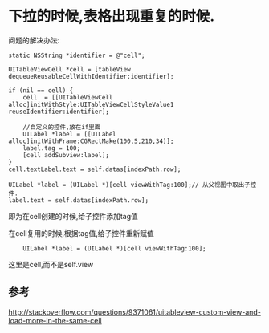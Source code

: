 
 
# 下拉的时候,表格出现重复的时候.

问题的解决办法:

```
static NSString *identifier = @"cell";

UITableViewCell *cell = [tableView dequeueReusableCellWithIdentifier:identifier];

if (nil == cell) {
	cell  = [[UITableViewCell alloc]initWithStyle:UITableViewCellStyleValue1 reuseIdentifier:identifier];

	//自定义的控件,放在if里面
	UILabel *label = [[UILabel alloc]initWithFrame:CGRectMake(100,5,210,34)];
	label.tag = 100;
	[cell addSubview:label];
}
cell.textLabel.text = self.datas[indexPath.row];

UILabel *label = (UILabel *)[cell viewWithTag:100];// 从父视图中取出子控件.
label.text = self.datas[indexPath.row];

```
即为在cell创建的时候,给子控件添加tag值

在cell复用的时候,根据tag值,给子控件重新赋值

```
    UILabel *label = (UILabel *)[cell viewWithTag:100];
```

这里是cell,而不是self.view


## 参考

http://stackoverflow.com/questions/9371061/uitableview-custom-view-and-load-more-in-the-same-cell


